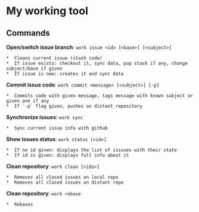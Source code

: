 My working tool
===============

Commands
--------

**Open/switch issue branch**: `work issue <id> [<base>] [<subject>]`

    *  Cleans current issue (stash code)
    *  If issue exists: checkout it, sync data, pop stash if any, change subject/base if given
    *  If issue is new: creates it and sync data

**Commit issue code**: `work commit <message> [<subject>] [-p]`

    *  Commits code with given message, tags message with known subject or given one if any
    *  If `-p` flag given, pushes on distant repository

**Synchronize issues**: `work sync`

    *  Sync current issue info with github

**Show issues status**: `work status [<id>]`

    *  If no id given: displays the list of isssues with their state
    *  If id is given: displays full info about it

**Clean repository**: `work clean [<ids>]`

    *  Removes all closed issues on local repo
    *  Removes all closed issues on distant repo

**Clean repository**: `work rebase`

    *  Rebases
